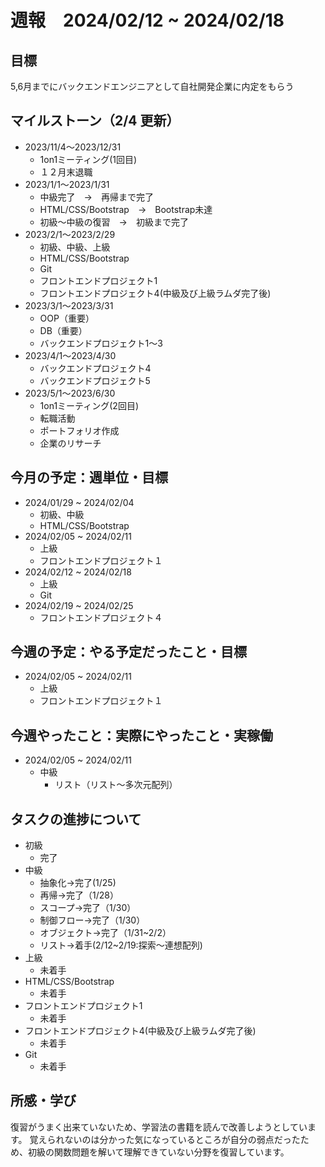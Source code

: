 # 週報　2024/02/12 ~ 2024/02/18
## 目標
5,6月までにバックエンドエンジニアとして自社開発企業に内定をもらう

## マイルストーン（2/4 更新）
- 2023/11/4〜2023/12/31
    - 1on1ミーティング(1回目)
    - １２月末退職
- 2023/1/1〜2023/1/31
    - 中級完了　→　再帰まで完了
    - HTML/CSS/Bootstrap　→　Bootstrap未達
    - 初級〜中級の復習　→　初級まで完了
- 2023/2/1〜2023/2/29
    - 初級、中級、上級
    - HTML/CSS/Bootstrap
    - Git
    - フロントエンドプロジェクト1
    - フロントエンドプロジェクト4(中級及び上級ラムダ完了後)
- 2023/3/1〜2023/3/31
    - OOP（重要）
    - DB（重要）
    - バックエンドプロジェクト1〜3
- 2023/4/1〜2023/4/30
    - バックエンドプロジェクト4
    - バックエンドプロジェクト5
- 2023/5/1〜2023/6/30
    - 1on1ミーティング(2回目)
    - 転職活動
    - ポートフォリオ作成
    - 企業のリサーチ

## 今月の予定：週単位・目標
- 2024/01/29 ~ 2024/02/04
    - 初級、中級
    - HTML/CSS/Bootstrap
- 2024/02/05 ~ 2024/02/11
    - 上級
    - フロントエンドプロジェクト１
- 2024/02/12 ~ 2024/02/18
    - 上級
    - Git
- 2024/02/19 ~ 2024/02/25
    - フロントエンドプロジェクト４

## 今週の予定：やる予定だったこと・目標
- 2024/02/05 ~ 2024/02/11
    - 上級
    - フロントエンドプロジェクト１

## 今週やったこと：実際にやったこと・実稼働
- 2024/02/05 ~ 2024/02/11
    - 中級
      - リスト（リスト〜多次元配列）

## タスクの進捗について
- 初級
    - 完了
- 中級
    - 抽象化→完了(1/25)
    - 再帰→完了（1/28）
    - スコープ→完了（1/30）
    - 制御フロー→完了（1/30）
    - オブジェクト→完了（1/31~2/2）
    - リスト→着手(2/12~2/19:探索〜連想配列)
- 上級
    - 未着手
- HTML/CSS/Bootstrap
    - 未着手
- フロントエンドプロジェクト1
    - 未着手
- フロントエンドプロジェクト4(中級及び上級ラムダ完了後)
    - 未着手
- Git
    - 未着手
   
## 所感・学び
復習がうまく出来ていないため、学習法の書籍を読んで改善しようとしています。
覚えられないのは分かった気になっているところが自分の弱点だったため、初級の関数問題を解いて理解できていない分野を復習しています。
